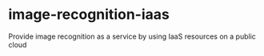 # image-recognition-iaas
Provide image recognition as a service by using IaaS resources on a public cloud
